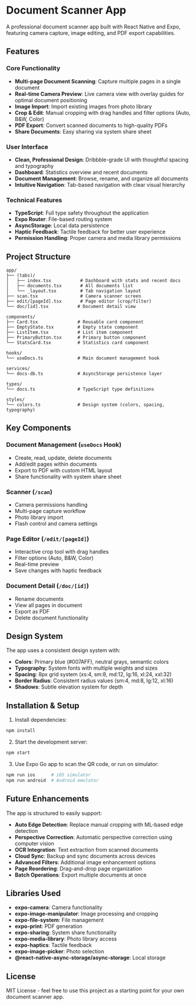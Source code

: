 # Document Scanner App

A professional document scanner app built with React Native and Expo, featuring camera capture, image editing, and PDF export capabilities.

## Features

### Core Functionality
- **Multi-page Document Scanning**: Capture multiple pages in a single document
- **Real-time Camera Preview**: Live camera view with overlay guides for optimal document positioning
- **Image Import**: Import existing images from photo library
- **Crop & Edit**: Manual cropping with drag handles and filter options (Auto, B&W, Color)
- **PDF Export**: Convert scanned documents to high-quality PDFs
- **Share Documents**: Easy sharing via system share sheet

### User Interface
- **Clean, Professional Design**: Dribbble-grade UI with thoughtful spacing and typography
- **Dashboard**: Statistics overview and recent documents
- **Document Management**: Browse, rename, and organize all documents
- **Intuitive Navigation**: Tab-based navigation with clear visual hierarchy

### Technical Features
- **TypeScript**: Full type safety throughout the application
- **Expo Router**: File-based routing system
- **AsyncStorage**: Local data persistence
- **Haptic Feedback**: Tactile feedback for better user experience
- **Permission Handling**: Proper camera and media library permissions

## Project Structure

```
app/
├── (tabs)/
│   ├── index.tsx           # Dashboard with stats and recent docs
│   ├── documents.tsx       # All documents list
│   └── _layout.tsx         # Tab navigation layout
├── scan.tsx                # Camera scanner screen
├── edit/[pageId].tsx       # Page editor (crop/filter)
└── doc/[id].tsx           # Document detail view

components/
├── Card.tsx               # Reusable card component
├── EmptyState.tsx         # Empty state component
├── ListItem.tsx           # List item component
├── PrimaryButton.tsx      # Primary button component
└── StatsCard.tsx          # Statistics card component

hooks/
└── useDocs.ts             # Main document management hook

services/
└── docs-db.ts             # AsyncStorage persistence layer

types/
└── docs.ts                # TypeScript type definitions

styles/
└── colors.ts              # Design system (colors, spacing, typography)
```

## Key Components

### Document Management (`useDocs` Hook)
- Create, read, update, delete documents
- Add/edit pages within documents
- Export to PDF with custom HTML layout
- Share functionality with system share sheet

### Scanner (`/scan`)
- Camera permissions handling
- Multi-page capture workflow
- Photo library import
- Flash control and camera settings

### Page Editor (`/edit/[pageId]`)
- Interactive crop tool with drag handles
- Filter options (Auto, B&W, Color)
- Real-time preview
- Save changes with haptic feedback

### Document Detail (`/doc/[id]`)
- Rename documents
- View all pages in document
- Export as PDF
- Delete document functionality

## Design System

The app uses a consistent design system with:
- **Colors**: Primary blue (#007AFF), neutral grays, semantic colors
- **Typography**: System fonts with multiple weights and sizes
- **Spacing**: 8px grid system (xs:4, sm:8, md:12, lg:16, xl:24, xxl:32)
- **Border Radius**: Consistent radius values (sm:4, md:8, lg:12, xl:16)
- **Shadows**: Subtle elevation system for depth

## Installation & Setup

1. Install dependencies:
```bash
npm install
```

2. Start the development server:
```bash
npm start
```

3. Use Expo Go app to scan the QR code, or run on simulator:
```bash
npm run ios      # iOS simulator
npm run android  # Android emulator
```

## Future Enhancements

The app is structured to easily support:
- **Auto Edge Detection**: Replace manual cropping with ML-based edge detection
- **Perspective Correction**: Automatic perspective correction using computer vision
- **OCR Integration**: Text extraction from scanned documents
- **Cloud Sync**: Backup and sync documents across devices
- **Advanced Filters**: Additional image enhancement options
- **Page Reordering**: Drag-and-drop page organization
- **Batch Operations**: Export multiple documents at once

## Libraries Used

- **expo-camera**: Camera functionality
- **expo-image-manipulator**: Image processing and cropping
- **expo-file-system**: File management
- **expo-print**: PDF generation
- **expo-sharing**: System share functionality
- **expo-media-library**: Photo library access
- **expo-haptics**: Tactile feedback
- **expo-image-picker**: Photo selection
- **@react-native-async-storage/async-storage**: Local storage

## License

MIT License - feel free to use this project as a starting point for your own document scanner app.
